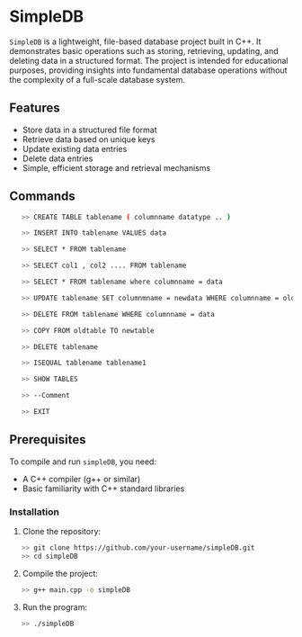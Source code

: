 # SimpleDB

`SimpleDB` is a lightweight, file-based database project built in C++. It demonstrates basic operations such as storing, retrieving, updating, and deleting data in a structured format. The project is intended for educational purposes, providing insights into fundamental database operations without the complexity of a full-scale database system.

## Features

- Store data in a structured file format
- Retrieve data based on unique keys
- Update existing data entries
- Delete data entries
- Simple, efficient storage and retrieval mechanisms

## Commands
```bash
   >> CREATE TABLE tablename ( columnname datatype .. )
```
```bash
   >> INSERT INTO tablename VALUES data
```
```bash
   >> SELECT * FROM tablename
```
```bash
   >> SELECT col1 , col2 .... FROM tablename
```
```bash
   >> SELECT * FROM tablename where columnname = data
```
```bash
   >> UPDATE tablename SET columnmname = newdata WHERE columnname = olddata
```
```bash
   >> DELETE FROM tablename WHERE columnname = data
```
```bash
   >> COPY FROM oldtable TO newtable
```
```bash
   >> DELETE tablename
```
```bash
   >> ISEQUAL tablename tablename1  
```
```bash
   >> SHOW TABLES
```
```bash
   >> --Comment
```
```bash
   >> EXIT
```

## Prerequisites

To compile and run `simpleDB`, you need:

- A C++ compiler (g++ or similar)
- Basic familiarity with C++ standard libraries

### Installation

1. Clone the repository:
```bash
   >> git clone https://github.com/your-username/simpleDB.git
   >> cd simpleDB
```

2. Compile the project:
```bash
   >> g++ main.cpp -o simpleDB
```
3. Run the program:
```bash
   >> ./simpleDB
```

